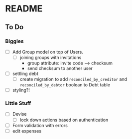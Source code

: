 # README

## To Do
### Biggies
- [ ] Add Group model on top of Users.
  - [ ] joining groups with invitations
    - group attribute: invite code --> checksum
    - send checksum to another user
- [ ] settling debt
  - [ ] create migration to add `reconciled_by_creditor` and `reconciled_by_debtor` boolean to Debt table
- [ ] styling?!

### Little Stuff
- [ ] Devise
  - [ ] lock down actions based on authentication
- [ ] Form validation with errors
- [ ] edit expenses
